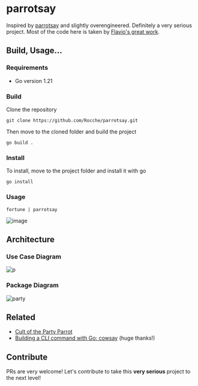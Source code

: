 # parrotsay

Inspired by [parrotsay](https://github.com/matheuss/parrotsay) and slightly overengineered. Definitely a very serious project.
Most of the code here is taken by [Flavio's great work](https://flaviocopes.com/go-tutorial-cowsay/).

## Build, Usage...

### Requirements
- Go version 1.21

### Build

Clone the repository
```
git clone https://github.com/Rocche/parrotsay.git
```

Then move to the cloned folder and build the project
```
go build .
```

### Install

To install, move to the project folder and install it with go
```
go install
```

### Usage

```
fortune | parrotsay
```

![image](https://github.com/Rocche/parrotsay/assets/37312278/48ebf21b-353e-440c-8476-994377f09da0)

## Architecture

### Use Case Diagram
![p](https://github.com/Rocche/parrotsay/assets/37312278/93405658-5bfe-4e53-b572-a4129876cf59)

### Package Diagram
![party](https://github.com/Rocche/parrotsay/assets/37312278/57943330-733b-4a1f-8621-ee39ffdb2cf0)

## Related

- [Cult of the Party Parrot](https://cultofthepartyparrot.com/)
- [Building a CLI command with Go: cowsay](https://flaviocopes.com/go-tutorial-cowsay/) (huge thanks!)

## Contribute

PRs are very welcome! Let's contribute to take this **very serious** project to the next level!
